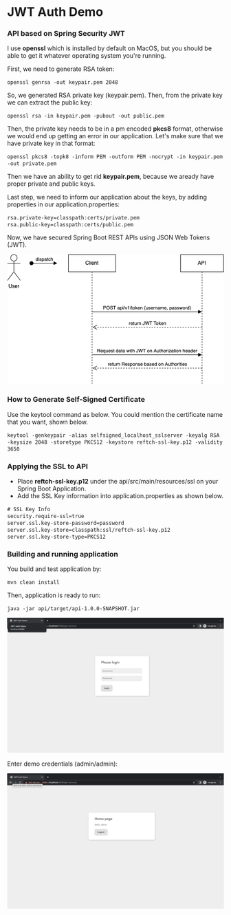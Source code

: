 # JWT Auth Demo

### API based on Spring Security JWT

I use **openssl** which is installed by default on MacOS, but you should be able to get it whatever operating system you're running.

First, we need to generate RSA token:
```
openssl genrsa -out keypair.pem 2048
```
So, we generated RSA private key (keypair.pem). Then, from the private key we can extract the public key:
```
openssl rsa -in keypair.pem -pubout -out public.pem
```
Then, the private key needs to be in a pm encoded **pkcs8** format, otherwise we would end up getting an error in our application.
Let's make sure that we have private key in that format:
```
openssl pkcs8 -topk8 -inform PEM -outform PEM -nocrypt -in keypair.pem -out private.pem
```
Then we have an ability to get rid **keypair.pem**, because we aready have proper private and public keys.

Last step, we need to inform our application about the keys, by adding properties in our application.properties:
```
rsa.private-key=classpath:certs/private.pem
rsa.public-key=classpath:certs/public.pem
```

Now, we have secured Spring Boot REST APIs using JSON Web Tokens (JWT).

![](images/jwt.drawio.png)


### How to Generate Self-Signed Certificate

Use the keytool command as below. You could mention the certificate name that you want, shown below.
```
keytool -genkeypair -alias selfsigned_localhost_sslserver -keyalg RSA -keysize 2048 -storetype PKCS12 -keystore reftch-ssl-key.p12 -validity 3650
```

### Applying the SSL to API

- Place **reftch-ssl-key.p12** under the api/src/main/resources/ssl on your Spring Boot Application.
- Add the SSL Key information into application.properties as shown below.

```
# SSL Key Info
security.require-ssl=true
server.ssl.key-store-password=password
server.ssl.key-store=classpath:ssl/reftch-ssl-key.p12
server.ssl.key-store-type=PKCS12
```


### Building and running application

You build and test application by:
```
mvn clean install
```
Then, application is ready to run:
```
java -jar api/target/api-1.0.0-SNAPSHOT.jar
```

![](images/login.png)

Enter demo credentials (admin/admin):

![](images/home.png)

